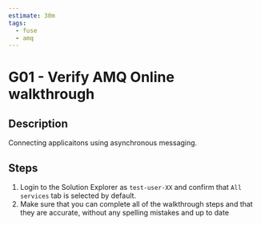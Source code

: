 ```yaml
---
estimate: 30m
tags:
  - fuse
  - amq
---
```


# G01 - Verify AMQ Online walkthrough

## Description

Connecting applicaitons using asynchronous messaging.

## Steps

1. Login to the Solution Explorer as `test-user-XX` and confirm that `All services` tab is selected by default.
2. Make sure that you can complete all of the walkthrough steps and that they are accurate, without any spelling mistakes and up to date
